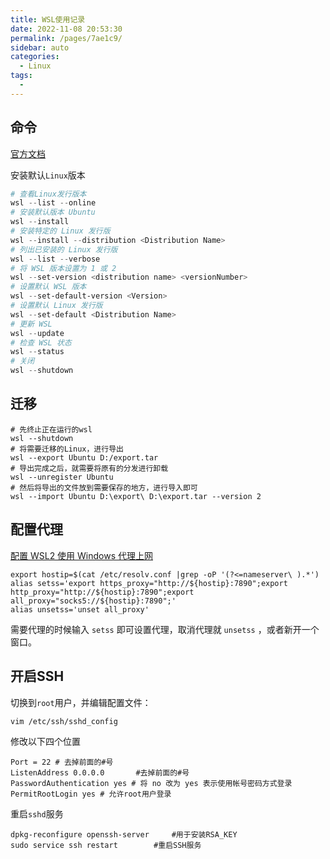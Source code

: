 ```yaml
---
title: WSL使用记录
date: 2022-11-08 20:53:30
permalink: /pages/7ae1c9/
sidebar: auto
categories:
  - Linux
tags:
  - 
---
```


## 命令

[官方文档](https://learn.microsoft.com/zh-cn/windows/wsl/install)

安装默认`Linux`版本

```powershell
# 查看Linux发行版本
wsl --list --online
# 安装默认版本 Ubuntu
wsl --install
# 安装特定的 Linux 发行版
wsl --install --distribution <Distribution Name>
# 列出已安装的 Linux 发行版
wsl --list --verbose
# 将 WSL 版本设置为 1 或 2
wsl --set-version <distribution name> <versionNumber>
# 设置默认 WSL 版本
wsl --set-default-version <Version>
# 设置默认 Linux 发行版
wsl --set-default <Distribution Name>
# 更新 WSL
wsl --update
# 检查 WSL 状态
wsl --status
# 关闭
wsl --shutdown
```

## 迁移

```shell
# 先终止正在运行的wsl
wsl --shutdown
# 将需要迁移的Linux，进行导出
wsl --export Ubuntu D:/export.tar
# 导出完成之后，就需要将原有的分发进行卸载
wsl --unregister Ubuntu
# 然后将导出的文件放到需要保存的地方，进行导入即可
wsl --import Ubuntu D:\export\ D:\export.tar --version 2
```

## 配置代理

[配置 WSL2 使用 Windows 代理上网 ](https://solidspoon.xyz/2021/02/17/%E9%85%8D%E7%BD%AEWSL2%E4%BD%BF%E7%94%A8Windows%E4%BB%A3%E7%90%86%E4%B8%8A%E7%BD%91/)

```shell
export hostip=$(cat /etc/resolv.conf |grep -oP '(?<=nameserver\ ).*')
alias setss='export https_proxy="http://${hostip}:7890";export http_proxy="http://${hostip}:7890";export all_proxy="socks5://${hostip}:7890";'
alias unsetss='unset all_proxy'
```

需要代理的时候输入 `setss` 即可设置代理，取消代理就 `unsetss` ，或者新开一个窗口。

## 开启SSH

切换到`root`用户，并编辑配置文件：
```shell
vim /etc/ssh/sshd_config
```
修改以下四个位置
```
Port = 22 # 去掉前面的#号
ListenAddress 0.0.0.0		#去掉前面的#号
PasswordAuthentication yes # 将 no 改为 yes 表示使用帐号密码方式登录
PermitRootLogin yes # 允许root用户登录
```

重启`sshd`服务

```shell
dpkg-reconfigure openssh-server		#用于安装RSA_KEY
sudo service ssh restart 		#重启SSH服务
```